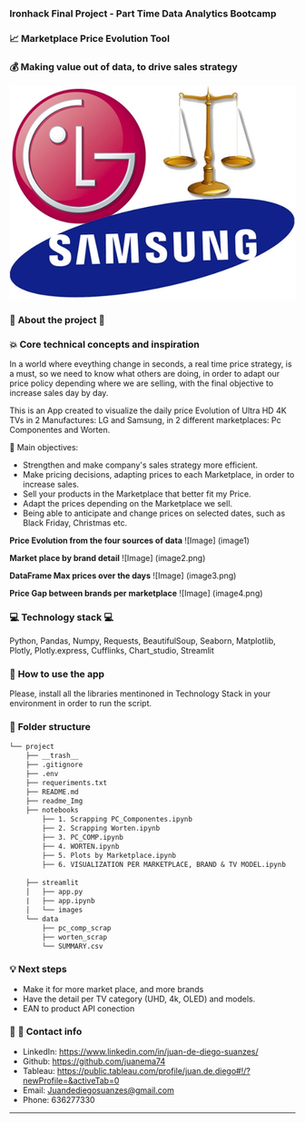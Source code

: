 
### **Ironhack Final Project - Part Time Data Analytics Bootcamp** 
### :chart_with_upwards_trend: **Marketplace Price Evolution Tool** 
### :moneybag: **Making value out of data, to drive sales strategy**

![image](samsung_vs_lg_)


### :dart: **About the project** :dart:
### :boom: **Core technical concepts and inspiration**
In a world where eveything change in seconds, a real time price strategy, is a must, so we need to know what others are doing, in order to adapt our price policy depending where we are selling, with the final objective to increase sales day by day.

This is an App created to visualize the daily price Evolution of Ultra HD 4K TVs in 2 Manufactures: LG and Samsung, in 2 different marketplaces: Pc Componentes and Worten.

:pushpin: Main objectives:
- Strengthen and make company's sales strategy more efficient.
- Make pricing decisions, adapting prices to each Marketplace, in order to increase sales.
- Sell your products in the Marketplace that better fit my Price.
- Adapt the prices depending on the Marketplace we sell.
- Being able to anticipate and change prices on selected dates, such as Black Friday, Christmas etc.

**Price Evolution from the four sources of data**
![Image] (image1)

**Market place by brand detail**
![Image] (image2.png)

**DataFrame Max prices over the days**
![Image] (image3.png)

**Price Gap between brands per marketplace**
![Image] (image4.png)


### :computer: **Technology stack** :computer:
Python, Pandas, Numpy, Requests, BeautifulSoup, Seaborn, Matplotlib, Plotly, Plotly.express, Cufflinks, Chart_studio, Streamlit




### :wrench: **How to use the app**
Please, install all the libraries mentinoned in Technology Stack in your environment in order to run the script.



### 📁 **Folder structure**
```
└── project
    ├── __trash__
    ├── .gitignore
    ├── .env
    ├── requeriments.txt
    ├── README.md
    ├── readme_Img
    ├── notebooks
        ├── 1. Scrapping PC_Componentes.ipynb
        ├── 2. Scrapping Worten.ipynb
        ├── 3. PC_COMP.ipynb
        ├── 4. WORTEN.ipynb
        ├── 5. Plots by Marketplace.ipynb
        ├── 6. VISUALIZATION PER MARKETPLACE, BRAND & TV MODEL.ipynb

    ├── streamlit
    │   ├── app.py
    |   ├── app.ipynb
    │   └── images
    └── data
        ├── pc_comp_scrap
        ├── worten_scrap
        └── SUMMARY.csv
```


### :bulb: **Next steps**
- Make it for more market place, and more brands
- Have the detail per TV category (UHD, 4k, OLED) and models.
- EAN to product API conection

### 💌 :link: **Contact info**
- LinkedIn: https://www.linkedin.com/in/juan-de-diego-suanzes/
- Github: https://github.com/juanema74
- Tableau: https://public.tableau.com/profile/juan.de.diego#!/?newProfile=&activeTab=0
- Email: Juandediegosuanzes@gmail.com
- Phone: 636277330

---

